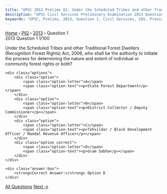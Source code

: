 ```yaml
---
title: "UPSC 2013 Prelims Q1: Under the Scheduled Tribes and other Traditional Forest Dwel..."
description: "UPSC Civil Services Preliminary Examination 2013 Question 1 with options and answer"
keywords: "UPSC, Prelims, 2013, Question 1, Civil Services, IAS, Previous Year Questions"
---
```


<nav class="breadcrumb">
    <a href="../../">Home</a>
    <span>›</span>
    <a href="../">PIQ</a>
    <span>›</span>
    <a href="./">2013</a>
    <span>›</span>
    <span>Question 1</span>
</nav>

<div class="question-header">
    <div class="question-meta">
        <span class="year-badge">2013</span>
        <span class="question-number">Question 1</span>
        <span class="progress">1/100</span>
    </div>
    <div class="progress-bar">
        <div class="progress-fill" style="width: 1.0%"></div>
    </div>
</div>

<div class="question-content">
    <div class="question-text">
        <p>Under the Scheduled Tribes and other Traditional Forest Dwellers (Recognition Forest Rights) Act, 2006, who shall be the authority to initiate the process for determining the nature and extent of individual or community forest rights or both?</p>
    </div>
    
    <div class="options">
        <div class="option">
            <span class="option-letter">A</span>
            <span class="option-text"><p>State Forest Department</p></span>
        </div>
        <div class="option">
            <span class="option-letter">B</span>
            <span class="option-text"><p>District Collector / Deputy Commissioner</p></span>
        </div>
        <div class="option">
            <span class="option-letter">C</span>
            <span class="option-text"><p>Tahsildar / Block Development Officer / Mandal Revenue Officer</p></span>
        </div>
        <div class="option correct">
            <span class="option-letter">D</span>
            <span class="option-text"><p>Gram Sabha</p></span>
        </div>
    </div>

    <div class="answer-box">
        <strong>Correct Answer:</strong> Option D
    </div>
</div>

<div class="question-nav">
    <div></div>
    <a href="../" class="nav-btn center">All Questions</a>
    <a href="../q002-improper-handling-and-storage-of-cereal-grains-and/" class="nav-btn next">Next →</a>
</div>
